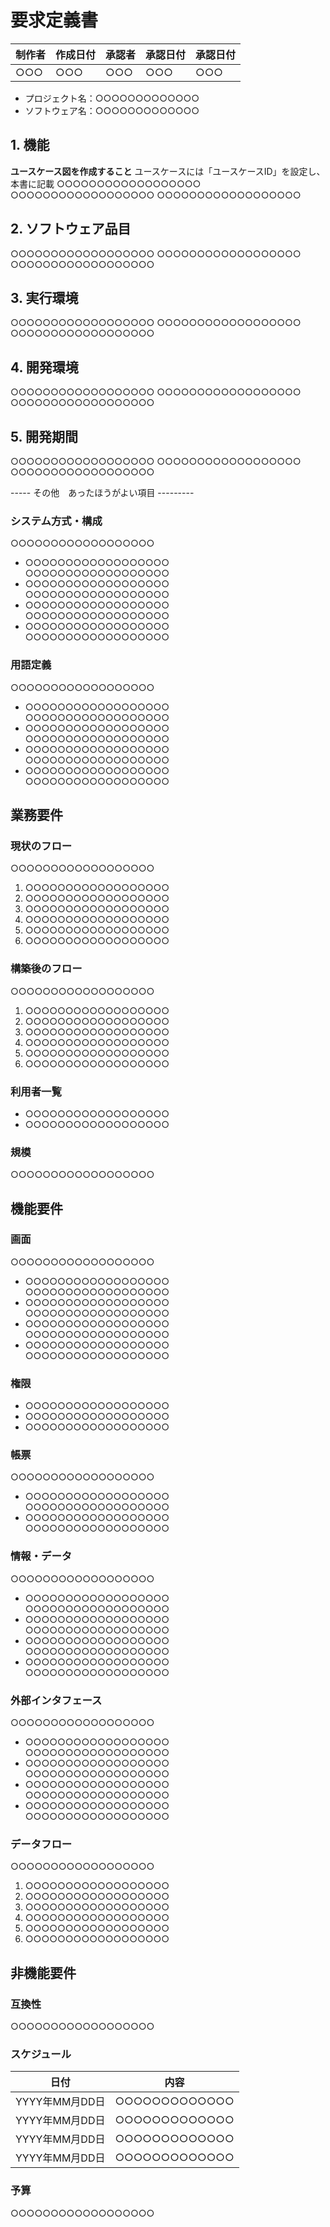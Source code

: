 # 要求定義書

 | 制作者 |  作成日付 | 承認者 | 承認日付 | 承認日付|
| --- |--- |--- |--- |---|
| ○○○ | ○○○  | ○○○ | ○○○ | ○○○ |

- プロジェクト名：○○○○○○○○○○○○○
- ソフトウェア名：○○○○○○○○○○○○○


## 1. 機能

**ユースケース図を作成すること**
ユースケースには「ユースケースID」を設定し、本書に記載
○○○○○○○○○○○○○○○○○○
○○○○○○○○○○○○○○○○○○
○○○○○○○○○○○○○○○○○○

## 2. ソフトウェア品目
○○○○○○○○○○○○○○○○○○
○○○○○○○○○○○○○○○○○○
○○○○○○○○○○○○○○○○○○

## 3. 実行環境
○○○○○○○○○○○○○○○○○○
○○○○○○○○○○○○○○○○○○
○○○○○○○○○○○○○○○○○○

## 4. 開発環境
○○○○○○○○○○○○○○○○○○
○○○○○○○○○○○○○○○○○○
○○○○○○○○○○○○○○○○○○

## 5. 開発期間
○○○○○○○○○○○○○○○○○○
○○○○○○○○○○○○○○○○○○
○○○○○○○○○○○○○○○○○○




----- その他　あったほうがよい項目 ---------

### システム方式・構成

○○○○○○○○○○○○○○○○○○

- ○○○○○○○○○○○○○○○○○○  
○○○○○○○○○○○○○○○○○○
- ○○○○○○○○○○○○○○○○○○  
○○○○○○○○○○○○○○○○○○
- ○○○○○○○○○○○○○○○○○○  
○○○○○○○○○○○○○○○○○○
- ○○○○○○○○○○○○○○○○○○  
○○○○○○○○○○○○○○○○○○

### 用語定義

○○○○○○○○○○○○○○○○○○

- ○○○○○○○○○○○○○○○○○○  
○○○○○○○○○○○○○○○○○○
- ○○○○○○○○○○○○○○○○○○  
○○○○○○○○○○○○○○○○○○
- ○○○○○○○○○○○○○○○○○○  
○○○○○○○○○○○○○○○○○○
- ○○○○○○○○○○○○○○○○○○  
○○○○○○○○○○○○○○○○○○

## 業務要件

### 現状のフロー

○○○○○○○○○○○○○○○○○○

1. ○○○○○○○○○○○○○○○○○○
1. ○○○○○○○○○○○○○○○○○○
1. ○○○○○○○○○○○○○○○○○○
1. ○○○○○○○○○○○○○○○○○○
1. ○○○○○○○○○○○○○○○○○○
1. ○○○○○○○○○○○○○○○○○○

### 構築後のフロー

○○○○○○○○○○○○○○○○○○

1. ○○○○○○○○○○○○○○○○○○
1. ○○○○○○○○○○○○○○○○○○
1. ○○○○○○○○○○○○○○○○○○
1. ○○○○○○○○○○○○○○○○○○
1. ○○○○○○○○○○○○○○○○○○
1. ○○○○○○○○○○○○○○○○○○

### 利用者一覧

- ○○○○○○○○○○○○○○○○○○  
- ○○○○○○○○○○○○○○○○○○  

### 規模

○○○○○○○○○○○○○○○○○○

## 機能要件

### 画面

○○○○○○○○○○○○○○○○○○

- ○○○○○○○○○○○○○○○○○○  
○○○○○○○○○○○○○○○○○○
- ○○○○○○○○○○○○○○○○○○  
○○○○○○○○○○○○○○○○○○
- ○○○○○○○○○○○○○○○○○○  
○○○○○○○○○○○○○○○○○○
- ○○○○○○○○○○○○○○○○○○  
○○○○○○○○○○○○○○○○○○

### 権限

- ○○○○○○○○○○○○○○○○○○  
- ○○○○○○○○○○○○○○○○○○  
- ○○○○○○○○○○○○○○○○○○  

### 帳票

○○○○○○○○○○○○○○○○○○

- ○○○○○○○○○○○○○○○○○○  
○○○○○○○○○○○○○○○○○○
- ○○○○○○○○○○○○○○○○○○  
○○○○○○○○○○○○○○○○○○

### 情報・データ

○○○○○○○○○○○○○○○○○○

- ○○○○○○○○○○○○○○○○○○  
○○○○○○○○○○○○○○○○○○
- ○○○○○○○○○○○○○○○○○○  
○○○○○○○○○○○○○○○○○○
- ○○○○○○○○○○○○○○○○○○  
○○○○○○○○○○○○○○○○○○
- ○○○○○○○○○○○○○○○○○○  
○○○○○○○○○○○○○○○○○○

### 外部インタフェース

○○○○○○○○○○○○○○○○○○

- ○○○○○○○○○○○○○○○○○○  
○○○○○○○○○○○○○○○○○○
- ○○○○○○○○○○○○○○○○○○  
○○○○○○○○○○○○○○○○○○
- ○○○○○○○○○○○○○○○○○○  
○○○○○○○○○○○○○○○○○○
- ○○○○○○○○○○○○○○○○○○  
○○○○○○○○○○○○○○○○○○

### データフロー

○○○○○○○○○○○○○○○○○○

1. ○○○○○○○○○○○○○○○○○○
1. ○○○○○○○○○○○○○○○○○○
1. ○○○○○○○○○○○○○○○○○○
1. ○○○○○○○○○○○○○○○○○○
1. ○○○○○○○○○○○○○○○○○○
1. ○○○○○○○○○○○○○○○○○○

## 非機能要件

### 互換性

○○○○○○○○○○○○○○○○○○

### スケジュール

| 日付 | 内容 |
|--------|--------|
| YYYY年MM月DD日 | ○○○○○○○○○○○○○ |
| YYYY年MM月DD日 | ○○○○○○○○○○○○○ |
| YYYY年MM月DD日 | ○○○○○○○○○○○○○ |
| YYYY年MM月DD日 | ○○○○○○○○○○○○○ |

### 予算

○○○○○○○○○○○○○○○○○○
